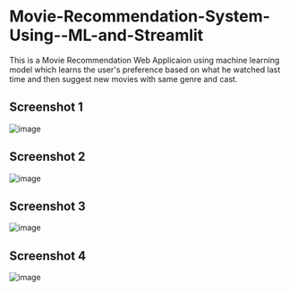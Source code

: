 # Movie-Recommendation-System-Using--ML-and-Streamlit

This is  a Movie Recommendation Web Applicaion using machine learning model which learns the user's preference  based on what he watched last time and then suggest new movies with same genre and cast.


## Screenshot 1

![image](https://github.com/gaurav0401/Movie-Recommendation-System-Using--ML-and-Streamlit/assets/80095859/50166bd5-c893-4d40-9e1b-36a003d27f3a)


## Screenshot 2

![image](https://github.com/gaurav0401/Movie-Recommendation-System-Using--ML-and-Streamlit/assets/80095859/121a669c-2bb6-4737-8eca-783c32d54ea1)

## Screenshot 3
![image](https://github.com/gaurav0401/Movie-Recommendation-System-Using--ML-and-Streamlit/assets/80095859/876c03c3-4d97-4571-a5b1-ad13c4a683f4)



## Screenshot 4

![image](https://github.com/gaurav0401/Movie-Recommendation-System-Using--ML-and-Streamlit/assets/80095859/788c960e-2492-4e1c-983f-48bf8ca63f22)
